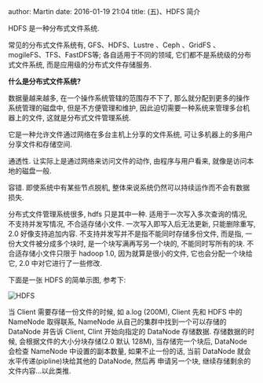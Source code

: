 author: Martin
date: 2016-01-19 21:04
title: (五)、HDFS 简介

HDFS 是一种分布式文件系统.

常见的分布式文件系统有, GFS、HDFS、Lustre 、Ceph 、GridFS 、mogileFS、TFS、FastDFS等;
各自适用于不同的领域, 它们都不是系统级的分布式文件系统, 而是应用级的分布式文件存储服务.

**什么是分布式文件系统?**

数据量越来越多, 在一个操作系统管辖的范围存不下了, 那么就分配到更多的操作系统管理的磁盘中, 但是不方便管理和维护, 因此迫切需要一种系统来管理多台机器上的文件, 这就是分布式文件管理系统.

它是一种允许文件通过网络在多台主机上分享的文件系统, 可让多机器上的多用户分享文件和存储空间.

通透性. 让实际上是通过网络来访问文件的动作, 由程序与用户看来, 就像是访问本地的磁盘一般.

容错. 即使系统中有某些节点脱机, 整体来说系统仍然可以持续运作而不会有数据损失.

分布式文件管理系统很多, hdfs 只是其中一种. 适用于一次写入多次查询的情况, 不支持并发写情况, 不合适存储小文件.
一次写入即写入后无法更新, 只能删除重写, 2.0 好像支持追加内容.
不支持并发写并不是指不能同时存储多份文件, 而是指, 一份大文件被分成多个块时, 是一个块写满再写另一个块的, 不能同时写所有的块.
不合适存储小文件只限于 hadoop 1.0, 因为就算是很小的文件, 它也会分配一个块给它, 2.0 中对它进行了一些修改.

下面是一张 HDFS 的简单示图, 参考下:

![HDFS](http://i61.tinypic.com/dwcpw9.jpg)

当 Client 需要存储一份文件的时候, 如 a.log (200M), Client 先和 HDFS 中的 NameNode 取得联系, NameNode 从自己的集群中找到一个可以存储的 DataNode 并告诉 Client, Clint 开始向指定的 DataNode 存储数据.
存储数据的时候, 会根据文件的大小分块存储(2.0 默认 128M), 当存储完一个块后, DataNode 会检查 NameNode 中设置的副本数量, 如果不止一份的话, 当前 DataNode 就会水平传递(pipline)块给其他的 DataNode, 然后再
申请另一个块, 继续存储剩余的文件内容…以此类推.

